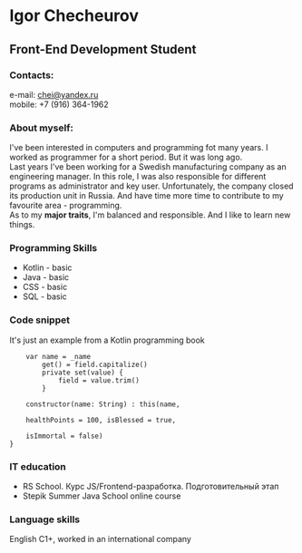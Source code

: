 # Igor Checheurov

## Front-End Development Student  

### Contacts:
e-mail: chei@yandex.ru  
mobile: +7 (916) 364-1962

### About myself:
I've been interested in computers and programming fot many years. I worked as programmer for a short period. But it was long ago.  
Last years I've been working for a Swedish manufacturing company as an engineering manager. In this role, I was also responsible for different programs as administrator and key user.
Unfortunately, the company closed its production unit in Russia. And have time more time to contribute to my favourite area - programming.  
As to my **major traits**, I'm balanced and responsible. And I like to learn new things.

### Programming Skills
* Kotlin - basic
* Java - basic
* CSS - basic
* SQL - basic

### Code snippet
It's just an example from a Kotlin programming book  

```class Player(_name: String, var healthPoints: Int, val isBlessed: Boolean, private val isImmortal: Boolean) { 
    var name = _name 
        get() = field.capitalize()
        private set(value) { 
            field = value.trim() 
        } 

    constructor(name: String) : this(name, 

    healthPoints = 100, isBlessed = true, 

    isImmortal = false) 
} 
```

### IT education
* RS School. Курс JS/Frontend-разработка. Подготовительный этап
* Stepik Summer Java School online course

### Language skills
English C1+, worked in an international company





